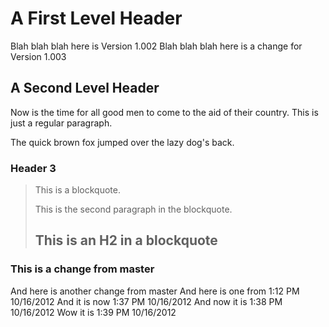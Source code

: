 A First Level Header
====================
Blah blah blah here is Version 1.002
Blah blah blah here is a change for Version 1.003

A Second Level Header
---------------------

Now is the time for all good men to come to
the aid of their country. This is just a
regular paragraph.

The quick brown fox jumped over the lazy
dog's back.

### Header 3

> This is a blockquote.
> 
> This is the second paragraph in the blockquote.
>
> ## This is an H2 in a blockquote

### This is a change from master
And here is another change from master
And here is one from 1:12 PM 10/16/2012
And it is now 1:37 PM 10/16/2012
And now it is 1:38 PM 10/16/2012
Wow it is 1:39 PM 10/16/2012